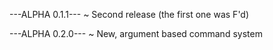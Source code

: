 ---ALPHA 0.1.1---
	~ Second release (the first one was F'd)
	
---ALPHA 0.2.0---
	~ New, argument based command system